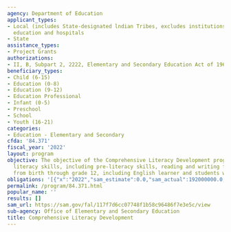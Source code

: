 ```yaml
---
agency: Department of Education
applicant_types:
- Local (includes State-designated lndian Tribes, excludes institutions of higher
  education and hospitals
- State
assistance_types:
- Project Grants
authorizations:
- II, B, Subpart 2, 2222, Elementary and Secondary Education Act of 1965, as amended.
beneficiary_types:
- Child (6-15)
- Education (0-8)
- Education (9-12)
- Education Professional
- Infant (0-5)
- Preschool
- School
- Youth (16-21)
categories:
- Education - Elementary and Secondary
cfda: '84.371'
fiscal_year: '2022'
layout: program
objective: The objective of the Comprehensive Literacy Development program is to advance
  literacy skills, including pre-literacy skills, reading and writing for students
  from birth through grade 12, including English learner and students with disabilities.
obligations: '[{"x":"2022","sam_estimate":0.0,"sam_actual":192000000.0,"usa_spending_actual":188524895.42},{"x":"2023","sam_estimate":194000000.0,"sam_actual":0.0,"usa_spending_actual":33569409.98},{"x":"2024","sam_estimate":194000000.0,"sam_actual":0.0,"usa_spending_actual":0.0}]'
permalink: /program/84.371.html
popular_name: ''
results: []
sam_url: https://sam.gov/fal/117f7d6cc07748f1b58c96486f7e3e5c/view
sub-agency: Office of Elementary and Secondary Education
title: Comprehensive Literacy Development
---
```

